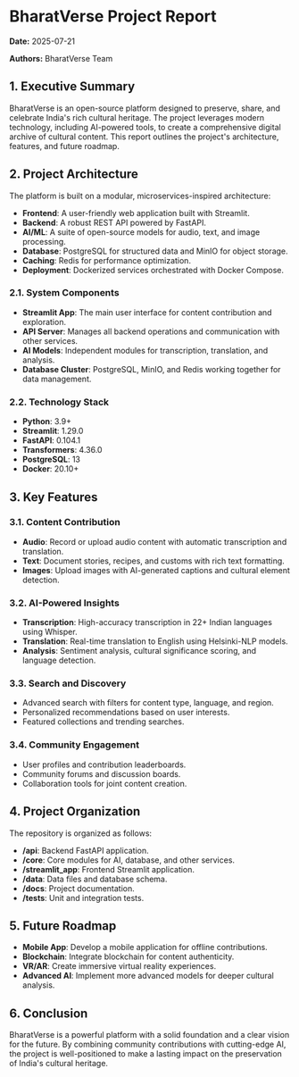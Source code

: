 # BharatVerse Project Report

**Date:** 2025-07-21

**Authors:** BharatVerse Team

## 1. Executive Summary

BharatVerse is an open-source platform designed to preserve, share, and celebrate India's rich cultural heritage. The project leverages modern technology, including AI-powered tools, to create a comprehensive digital archive of cultural content. This report outlines the project's architecture, features, and future roadmap.

## 2. Project Architecture

The platform is built on a modular, microservices-inspired architecture:

- **Frontend**: A user-friendly web application built with Streamlit.
- **Backend**: A robust REST API powered by FastAPI.
- **AI/ML**: A suite of open-source models for audio, text, and image processing.
- **Database**: PostgreSQL for structured data and MinIO for object storage.
- **Caching**: Redis for performance optimization.
- **Deployment**: Dockerized services orchestrated with Docker Compose.

### 2.1. System Components

- **Streamlit App**: The main user interface for content contribution and exploration.
- **API Server**: Manages all backend operations and communication with other services.
- **AI Models**: Independent modules for transcription, translation, and analysis.
- **Database Cluster**: PostgreSQL, MinIO, and Redis working together for data management.

### 2.2. Technology Stack

- **Python**: 3.9+
- **Streamlit**: 1.29.0
- **FastAPI**: 0.104.1
- **Transformers**: 4.36.0
- **PostgreSQL**: 13
- **Docker**: 20.10+

## 3. Key Features

### 3.1. Content Contribution

- **Audio**: Record or upload audio content with automatic transcription and translation.
- **Text**: Document stories, recipes, and customs with rich text formatting.
- **Images**: Upload images with AI-generated captions and cultural element detection.

### 3.2. AI-Powered Insights

- **Transcription**: High-accuracy transcription in 22+ Indian languages using Whisper.
- **Translation**: Real-time translation to English using Helsinki-NLP models.
- **Analysis**: Sentiment analysis, cultural significance scoring, and language detection.

### 3.3. Search and Discovery

- Advanced search with filters for content type, language, and region.
- Personalized recommendations based on user interests.
- Featured collections and trending searches.

### 3.4. Community Engagement

- User profiles and contribution leaderboards.
- Community forums and discussion boards.
- Collaboration tools for joint content creation.

## 4. Project Organization

The repository is organized as follows:

- **/api**: Backend FastAPI application.
- **/core**: Core modules for AI, database, and other services.
- **/streamlit_app**: Frontend Streamlit application.
- **/data**: Data files and database schema.
- **/docs**: Project documentation.
- **/tests**: Unit and integration tests.

## 5. Future Roadmap

- **Mobile App**: Develop a mobile application for offline contributions.
- **Blockchain**: Integrate blockchain for content authenticity.
- **VR/AR**: Create immersive virtual reality experiences.
- **Advanced AI**: Implement more advanced models for deeper cultural analysis.

## 6. Conclusion

BharatVerse is a powerful platform with a solid foundation and a clear vision for the future. By combining community contributions with cutting-edge AI, the project is well-positioned to make a lasting impact on the preservation of India's cultural heritage.
